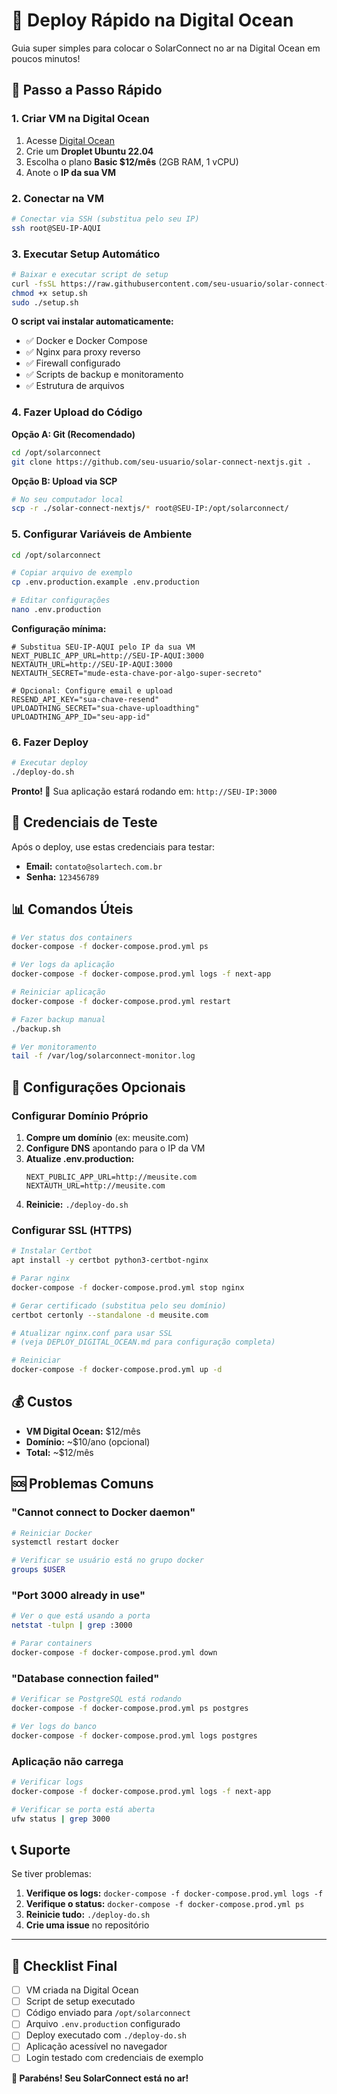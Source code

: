 # 🌊 Deploy Rápido na Digital Ocean

Guia super simples para colocar o SolarConnect no ar na Digital Ocean em poucos minutos!

## 🚀 Passo a Passo Rápido

### 1. Criar VM na Digital Ocean

1. Acesse [Digital Ocean](https://digitalocean.com)
2. Crie um **Droplet Ubuntu 22.04**
3. Escolha o plano **Basic $12/mês** (2GB RAM, 1 vCPU)
4. Anote o **IP da sua VM**

### 2. Conectar na VM

```bash
# Conectar via SSH (substitua pelo seu IP)
ssh root@SEU-IP-AQUI
```

### 3. Executar Setup Automático

```bash
# Baixar e executar script de setup
curl -fsSL https://raw.githubusercontent.com/seu-usuario/solar-connect-nextjs/main/scripts/setup-digital-ocean.sh -o setup.sh
chmod +x setup.sh
sudo ./setup.sh
```

**O script vai instalar automaticamente:**
- ✅ Docker e Docker Compose
- ✅ Nginx para proxy reverso
- ✅ Firewall configurado
- ✅ Scripts de backup e monitoramento
- ✅ Estrutura de arquivos

### 4. Fazer Upload do Código

**Opção A: Git (Recomendado)**
```bash
cd /opt/solarconnect
git clone https://github.com/seu-usuario/solar-connect-nextjs.git .
```

**Opção B: Upload via SCP**
```bash
# No seu computador local
scp -r ./solar-connect-nextjs/* root@SEU-IP:/opt/solarconnect/
```

### 5. Configurar Variáveis de Ambiente

```bash
cd /opt/solarconnect

# Copiar arquivo de exemplo
cp .env.production.example .env.production

# Editar configurações
nano .env.production
```

**Configuração mínima:**
```env
# Substitua SEU-IP-AQUI pelo IP da sua VM
NEXT_PUBLIC_APP_URL=http://SEU-IP-AQUI:3000
NEXTAUTH_URL=http://SEU-IP-AQUI:3000
NEXTAUTH_SECRET="mude-esta-chave-por-algo-super-secreto"

# Opcional: Configure email e upload
RESEND_API_KEY="sua-chave-resend"
UPLOADTHING_SECRET="sua-chave-uploadthing"
UPLOADTHING_APP_ID="seu-app-id"
```

### 6. Fazer Deploy

```bash
# Executar deploy
./deploy-do.sh
```

**Pronto! 🎉** Sua aplicação estará rodando em: `http://SEU-IP:3000`

## 🔑 Credenciais de Teste

Após o deploy, use estas credenciais para testar:

- **Email:** `contato@solartech.com.br`
- **Senha:** `123456789`

## 📊 Comandos Úteis

```bash
# Ver status dos containers
docker-compose -f docker-compose.prod.yml ps

# Ver logs da aplicação
docker-compose -f docker-compose.prod.yml logs -f next-app

# Reiniciar aplicação
docker-compose -f docker-compose.prod.yml restart

# Fazer backup manual
./backup.sh

# Ver monitoramento
tail -f /var/log/solarconnect-monitor.log
```

## 🔧 Configurações Opcionais

### Configurar Domínio Próprio

1. **Compre um domínio** (ex: meusite.com)
2. **Configure DNS** apontando para o IP da VM
3. **Atualize .env.production:**
   ```env
   NEXT_PUBLIC_APP_URL=http://meusite.com
   NEXTAUTH_URL=http://meusite.com
   ```
4. **Reinicie:** `./deploy-do.sh`

### Configurar SSL (HTTPS)

```bash
# Instalar Certbot
apt install -y certbot python3-certbot-nginx

# Parar nginx
docker-compose -f docker-compose.prod.yml stop nginx

# Gerar certificado (substitua pelo seu domínio)
certbot certonly --standalone -d meusite.com

# Atualizar nginx.conf para usar SSL
# (veja DEPLOY_DIGITAL_OCEAN.md para configuração completa)

# Reiniciar
docker-compose -f docker-compose.prod.yml up -d
```

## 💰 Custos

- **VM Digital Ocean:** $12/mês
- **Domínio:** ~$10/ano (opcional)
- **Total:** ~$12/mês

## 🆘 Problemas Comuns

### "Cannot connect to Docker daemon"
```bash
# Reiniciar Docker
systemctl restart docker

# Verificar se usuário está no grupo docker
groups $USER
```

### "Port 3000 already in use"
```bash
# Ver o que está usando a porta
netstat -tulpn | grep :3000

# Parar containers
docker-compose -f docker-compose.prod.yml down
```

### "Database connection failed"
```bash
# Verificar se PostgreSQL está rodando
docker-compose -f docker-compose.prod.yml ps postgres

# Ver logs do banco
docker-compose -f docker-compose.prod.yml logs postgres
```

### Aplicação não carrega
```bash
# Verificar logs
docker-compose -f docker-compose.prod.yml logs -f next-app

# Verificar se porta está aberta
ufw status | grep 3000
```

## 📞 Suporte

Se tiver problemas:

1. **Verifique os logs:** `docker-compose -f docker-compose.prod.yml logs -f`
2. **Verifique o status:** `docker-compose -f docker-compose.prod.yml ps`
3. **Reinicie tudo:** `./deploy-do.sh`
4. **Crie uma issue** no repositório

---

## 🎯 Checklist Final

- [ ] VM criada na Digital Ocean
- [ ] Script de setup executado
- [ ] Código enviado para `/opt/solarconnect`
- [ ] Arquivo `.env.production` configurado
- [ ] Deploy executado com `./deploy-do.sh`
- [ ] Aplicação acessível no navegador
- [ ] Login testado com credenciais de exemplo

**🎉 Parabéns! Seu SolarConnect está no ar!**